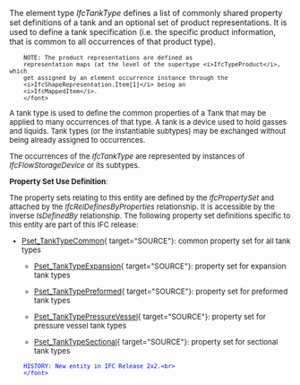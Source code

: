 ﻿The element type _IfcTankType_ defines a list of commonly shared property set definitions of a tank and an optional set of product representations. It is used to define a tank specification (i.e. the specific product information, that is common to all occurrences of that product type).

> <font size="-1">
		NOTE: The product representations are defined as
		representation maps (at the level of the supertype <i>IfcTypeProduct</i>, which
		get assigned by an element occurrence instance through the
		<i>IfcShapeRepresentation.Item[1]</i> being an
		<i>IfcMappedItem</i>.
    	</font>

A tank type is used to define the common properties of a Tank that may be applied to many occurrences of that type. A tank is a device used to hold gasses and liquids. Tank types (or the instantiable subtypes) may be exchanged without being already assigned to occurrences.

The occurrences of the _IfcTankType_ are represented by instances of _IfcFlowStorageDevice_ or its subtypes.

****Property Set Use Definition****:

The property sets relating to this entity are defined by the _IfcPropertySet_ and attached by the _IfcRelDefinesByProperties_ relationship. It is accessible by the inverse _IsDefinedBy_ relationship. The following property set definitions specific to this entity are part of this IFC release:

* [Pset_TankTypeCommon](../../psd/IfcHvacDomain/Pset_TankTypeCommon.xml){ target="SOURCE"}: common property set for all tank types 
    * [Pset_TankTypeExpansion](../../psd/IfcHvacDomain/Pset_TankTypeExpansion.xml){ target="SOURCE"}: property set for expansion tank types 

    * [Pset_TankTypePreformed](../../psd/IfcHvacDomain/Pset_TankTypePreformed.xml){ target="SOURCE"}: property set for preformed tank types 

    * [Pset_TankTypePressureVessel](../../psd/IfcHvacDomain/Pset_TankTypePressureVessel.xml){ target="SOURCE"}: property set for pressure vessel tank types 

    * [Pset_TankTypeSectional](../../psd/IfcHvacDomain/Pset_TankTypeSectional.xml){ target="SOURCE"}: property set for sectional tank types 


> <font color="#0000ff" size="-1">
    	HISTORY: New entity in IFC Release 2x2.<br>
    	</font>